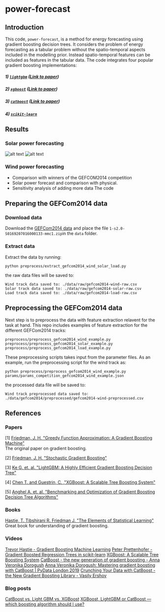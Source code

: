 # power-forecast

## Introduction
This code, `power-forecast`, is a method for energy forecasting using gradient boosting decision trees. It considers the problem of energy forecasting as a tabular problem without the  spatio-temporal aspects included in the modelling prior. Instead spatio-temporal features can be included as features in the tabular data. The code integrates four popular gradient boosting implementations: 

##### 1) [`lightgbm`](https://lightgbm.readthedocs.io/en/latest/) ([Link to paper](https://papers.nips.cc/paper/6907-lightgbm-a-highly-efficient-gradient-boosting-decision-tree.pdf))
##### 2) [`xgboost`](https://xgboost.readthedocs.io/en/latest/) ([Link to paper](https://arxiv.org/pdf/1603.02754.pdf))
##### 3) [`catboost`](https://catboost.ai/) ([Link to paper](https://arxiv.org/pdf/1706.09516.pdf))
##### 4) [`scikit-learn`](https://scikit-learn.org/stable/modules/generated/sklearn.ensemble.GradientBoostingRegressor.html#sklearn.ensemble.GradientBoostingRegressor)

## Results
### Solar power forecasting
![alt text](gefcom2014-solar-teams.png "Title1")
![alt text](gefcom2014-solar-tasks.png "Title2")

### Wind power forecasting
* Comparison with winners of the GEFCOM2014 competition
* Solar power forecast and comparison with physical. 
* Sensitivity analysis of adding more data
The code 

## Preparing the GEFCom2014 data
### Download data
Download the [GEFCom2014 data](https://drive.google.com/file/d/1gKSe-OMVICQ5ZcBD_jvtAPRuamTFwFqI/view?usp=sharing) and place the file `1-s2.0-S0169207016000133-mmc1.zip`in the `data` folder. 

### Extract data
Extract the data by running: 

```
python preprocess/extract_gefcom2014_wind_solar_load.py
```

the raw data files will be saved to: 

```
Wind track data saved to: ./data/raw/gefcom2014-wind-raw.csv
Solar track data saved to: ./data/raw/gefcom2014-solar-raw.csv
Load track data saved to: ./data/raw/gefcom2014-load-raw.csv
```

## Preprocessing the GEFCom2014 data
Next step is to preprocess the data with feature extraction relavent for the task at hand. This repo includes examples of feature extraction for the different GEFCom2014 tracks: 

```
preprocess/preprocess_gefcom2014_wind_example.py
preprocess/preprocess_gefcom2014_solar_example.py
preprocess/preprocess_gefcom2014_load_example.py
```

These preprocessing scripts takes input from the parameter files. As an example, run the preprocessing script for the wind track as: 

```
python preprocess/preprocess_gefcom2014_wind_example.py params/params_competition_gefcom2014_wind_example.json
```

the processed data file will be saved to: 

```
Wind track preprocessed data saved to: ./data/gefcom2014/preprocessed/gefcom2014-wind-preprocessed.csv
```



## References

### Papers
[1] [Friedman, J. H. "Greedy Function Approximation: A Gradient Boosting Machine"](https://statweb.stanford.edu/~jhf/ftp/trebst.pdf)
<br>The original paper on gradient boosting.

[2] [Friedman, J. H. "Stochastic Gradient Boosting"](https://statweb.stanford.edu/~jhf/ftp/stobst.pdf)
<br>

[3] [Ke G. et. al. "LightGBM: A Highly Efficient Gradient Boosting Decision Tree"](https://papers.nips.cc/paper/6907-lightgbm-a-highly-efficient-gradient-boosting-decision-tree.pdf)

[4] [Chen T. and Guestrin, C. ,"XGBoost: A Scalable Tree Boosting System"](https://arxiv.org/pdf/1603.02754.pdf)

[5] [Anghel A. et. al. "Benchmarking and Optimization of Gradient Boosting Decision Tree Algorithms"](https://arxiv.org/pdf/1809.04559.pdf)

### Books
[Hastie, T. Tibshirani R. Friedman J. "The Elements of Statistical Learning"](https://web.stanford.edu/~hastie/Papers/ESLII.pdf)
<br> Great book for understanding of gradient boosting.

### Videos
[Trevor Hastie - Gradient Boosting Machine Learning](https://youtu.be/wPqtzj5VZus)
[Peter Prettenhofer - Gradient Boosted Regression Trees in scikit-learn](https://youtu.be/IXZKgIsZRm0)
[XGBoost: A Scalable Tree Boosting System](https://youtu.be/8Y-droPeKu8)
[CatBoost - the new generation of gradient boosting - Anna Veronika Dorogush](https://youtu.be/8o0e-r0B5xQ)
[Anna Veronika Dorogush: Mastering gradient boosting with CatBoost | PyData London 2019](https://youtu.be/usdEWSDisS0)
[Crunching Your Data with CatBoost - the New Gradient Boosting Library - Vasily Ershov](https://youtu.be/37wdnpdyls4)

### Blog posts
[CatBoost vs. Light GBM vs. XGBoost](https://towardsdatascience.com/catboost-vs-light-gbm-vs-xgboost-5f93620723db)
[XGBoost, LightGBM or CatBoost — which boosting algorithm should I use?](https://medium.com/riskified-technology/xgboost-lightgbm-or-catboost-which-boosting-algorithm-should-i-use-e7fda7bb36bc)